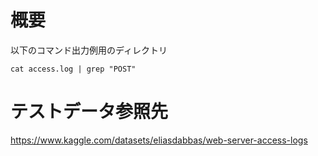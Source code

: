 # 概要

以下のコマンド出力例用のディレクトリ

```
cat access.log | grep "POST"
```

# テストデータ参照先

https://www.kaggle.com/datasets/eliasdabbas/web-server-access-logs
